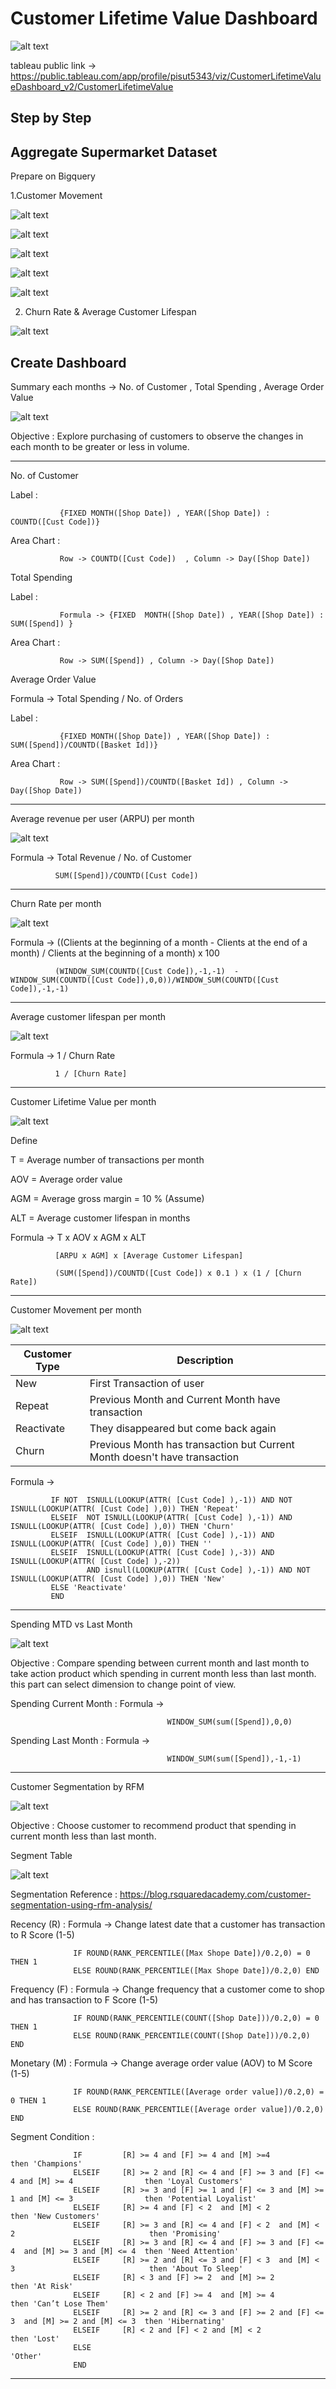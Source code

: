 # Customer Lifetime Value Dashboard

![alt text](https://github.com/PisutSukpool/BADS7105-CRM-analytics-and-intelligence/blob/main/Homework%2005/Dashboard.png?raw=true)

tableau public link -> https://public.tableau.com/app/profile/pisut5343/viz/CustomerLifetimeValueDashboard_v2/CustomerLifetimeValue

## Step by Step

## Aggregate Supermarket Dataset

Prepare on Bigquery

1.Customer Movement

![alt text](https://github.com/PisutSukpool/BADS7105-CRM-analytics-and-intelligence/blob/main/Homework%2005/z_prep_agg_dataset_1.png?raw=true)

![alt text](https://github.com/PisutSukpool/BADS7105-CRM-analytics-and-intelligence/blob/main/Homework%2005/z_prep_agg_dataset_2.png?raw=true)

![alt text](https://github.com/PisutSukpool/BADS7105-CRM-analytics-and-intelligence/blob/main/Homework%2005/z_prep_agg_dataset_4.png?raw=true)

![alt text](https://github.com/PisutSukpool/BADS7105-CRM-analytics-and-intelligence/blob/main/Homework%2005/z_prep_agg_dataset_5.png?raw=true)

![alt text](https://github.com/PisutSukpool/BADS7105-CRM-analytics-and-intelligence/blob/main/Homework%2005/z_prep_agg_dataset_6.png?raw=true)

2. Churn Rate & Average Customer Lifespan

![alt text](https://github.com/PisutSukpool/BADS7105-CRM-analytics-and-intelligence/blob/main/Homework%2005/z_prep_agg_dataset_7.png?raw=true)


## Create Dashboard
Summary each months -> No. of Customer , Total Spending , Average Order Value

![alt text](https://github.com/PisutSukpool/BADS7105-CRM-analytics-and-intelligence/blob/main/Homework%2005/ByMonth.png?raw=true)

Objective : Explore purchasing of customers to observe the changes in each month to be greater or less in volume.

--------------------
No. of Customer 

   Label : 
   
               {FIXED MONTH([Shop Date]) , YEAR([Shop Date]) : COUNTD([Cust Code])}
   
   Area Chart : 
   
               Row -> COUNTD([Cust Code])  , Column -> Day([Shop Date])

Total Spending

   Label : 
   
               Formula -> {FIXED  MONTH([Shop Date]) , YEAR([Shop Date]) : SUM([Spend]) }
   
   Area Chart : 
   
               Row -> SUM([Spend]) , Column -> Day([Shop Date])

Average Order Value

   Formula -> Total Spending / No. of Orders

   Label : 
         
               {FIXED MONTH([Shop Date]) , YEAR([Shop Date]) : SUM([Spend])/COUNTD([Basket Id])}
   
   Area Chart : 
   
               Row -> SUM([Spend])/COUNTD([Basket Id]) , Column -> Day([Shop Date])

--------------------
Average revenue per user (ARPU) per month

![alt text](https://github.com/PisutSukpool/BADS7105-CRM-analytics-and-intelligence/blob/main/Homework%2005/ARPU.png?raw=true)
   
   Formula -> Total Revenue / No. of Customer
   
              SUM([Spend])/COUNTD([Cust Code])
   
--------------------
Churn Rate per month

![alt text](https://github.com/PisutSukpool/BADS7105-CRM-analytics-and-intelligence/blob/main/Homework%2005/ChurnRate.png?raw=true)

   Formula ->  ((Clients at the beginning of a month - Clients at the end of a month) / Clients at the beginning of a month) x 100
   
              (WINDOW_SUM(COUNTD([Cust Code]),-1,-1)  -  WINDOW_SUM(COUNTD([Cust Code]),0,0))/WINDOW_SUM(COUNTD([Cust Code]),-1,-1)
   
--------------------
Average customer lifespan per month

![alt text](https://github.com/PisutSukpool/BADS7105-CRM-analytics-and-intelligence/blob/main/Homework%2005/ALT.png?raw=true)

   Formula -> 1 / Churn Rate
   
              1 / [Churn Rate]
              
--------------------
Customer Lifetime Value per month

![alt text](https://github.com/PisutSukpool/BADS7105-CRM-analytics-and-intelligence/blob/main/Homework%2005/CLV.png?raw=true)

   Define
   
   T = Average number of transactions per month
   
   AOV = Average order value
   
   AGM = Average gross margin = 10 % (Assume)
   
   ALT = Average customer lifespan in months
   
   Formula -> T x AOV x AGM x ALT
   
              [ARPU x AGM] x [Average Customer Lifespan]
              
              (SUM([Spend])/COUNTD([Cust Code]) x 0.1 ) x (1 / [Churn Rate])
              
--------------------
Customer Movement per month

![alt text](https://github.com/PisutSukpool/BADS7105-CRM-analytics-and-intelligence/blob/main/Homework%2005/CustMove.png?raw=true)

| Customer Type | Description |
| ------------- | ------------- |
| New           | First Transaction of user|
| Repeat        | Previous Month and Current Month have transaction  |
| Reactivate    | They disappeared but come back again |
| Churn         | Previous Month has transaction but Current Month doesn't have transaction |

   Formula ->
    
             IF NOT  ISNULL(LOOKUP(ATTR( [Cust Code] ),-1)) AND NOT ISNULL(LOOKUP(ATTR( [Cust Code] ),0)) THEN 'Repeat'
             ELSEIF  NOT ISNULL(LOOKUP(ATTR( [Cust Code] ),-1)) AND ISNULL(LOOKUP(ATTR( [Cust Code] ),0)) THEN 'Churn'
             ELSEIF  ISNULL(LOOKUP(ATTR( [Cust Code] ),-1)) AND ISNULL(LOOKUP(ATTR( [Cust Code] ),0)) THEN ''
             ELSEIF  ISNULL(LOOKUP(ATTR( [Cust Code] ),-3)) AND ISNULL(LOOKUP(ATTR( [Cust Code] ),-2)) 
                     AND isnull(LOOKUP(ATTR( [Cust Code] ),-1)) AND NOT ISNULL(LOOKUP(ATTR( [Cust Code] ),0)) THEN 'New' 
             ELSE 'Reactivate'
             END

--------------------
Spending MTD vs Last Month

![alt text](https://github.com/PisutSukpool/BADS7105-CRM-analytics-and-intelligence/blob/main/Homework%2005/MTDvsLM.png?raw=true)

Objective : Compare spending between current month and last month to take action product which spending in current month less than last month. this part can select dimension to change point of view.

   Spending Current Month : Formula ->
      
                                       WINDOW_SUM(sum([Spend]),0,0)
                                       

   Spending Last Month : Formula ->
      
                                       WINDOW_SUM(sum([Spend]),-1,-1)        
                                       
--------------------
Customer Segmentation by RFM

![alt text](https://github.com/PisutSukpool/BADS7105-CRM-analytics-and-intelligence/blob/main/Homework%2005/Segment.png?raw=true)

Objective : Choose customer to recommend product that spending in current month less than last month.

Segment Table

![alt text](https://github.com/PisutSukpool/BADS7105-CRM-analytics-and-intelligence/blob/main/Homework%2005/RFM_ref.png?raw=true)

Segmentation Reference : https://blog.rsquaredacademy.com/customer-segmentation-using-rfm-analysis/

   Recency (R) : Formula -> Change latest date that a customer has transaction to R Score (1-5)
   
                  IF ROUND(RANK_PERCENTILE([Max Shope Date])/0.2,0) = 0 THEN 1
                  ELSE ROUND(RANK_PERCENTILE([Max Shope Date])/0.2,0) END
                  
   Frequency (F) : Formula -> Change frequency that a customer come to shop and has transaction to F Score (1-5)
   
                  IF ROUND(RANK_PERCENTILE(COUNT([Shop Date]))/0.2,0) = 0 THEN 1
                  ELSE ROUND(RANK_PERCENTILE(COUNT([Shop Date]))/0.2,0) END
                  
   Monetary (M) : Formula -> Change average order value (AOV) to M Score (1-5)
   
                  IF ROUND(RANK_PERCENTILE([Average order value])/0.2,0) = 0 THEN 1
                  ELSE ROUND(RANK_PERCENTILE([Average order value])/0.2,0) END   
   
   Segment Condition :
   
                  IF         [R] >= 4 and [F] >= 4 and [M] >=4                                           then 'Champions'
                  ELSEIF     [R] >= 2 and [R] <= 4 and [F] >= 3 and [F] <= 4 and [M] >= 4                then 'Loyal Customers'
                  ELSEIF     [R] >= 3 and [F] >= 1 and [F] <= 3 and [M] >= 1 and [M] <= 3                then 'Potential Loyalist' 
                  ELSEIF     [R] >= 4 and [F] < 2  and [M] < 2                                           then 'New Customers'
                  ELSEIF     [R] >= 3 and [R] <= 4 and [F] < 2  and [M] < 2                              then 'Promising'
                  ELSEIF     [R] >= 3 and [R] <= 4 and [F] >= 3 and [F] <= 4  and [M] >= 3 and [M] <= 4  then 'Need Attention'
                  ELSEIF     [R] >= 2 and [R] <= 3 and [F] < 3  and [M] < 3                              then 'About To Sleep'
                  ELSEIF     [R] < 3 and [F] >= 2  and [M] >= 2                                          then 'At Risk'
                  ELSEIF     [R] < 2 and [F] >= 4  and [M] >= 4                                          then 'Can’t Lose Them'
                  ELSEIF     [R] >= 2 and [R] <= 3 and [F] >= 2 and [F] <= 3  and [M] >= 2 and [M] <= 3  then 'Hibernating'
                  ELSEIF     [R] < 2 and [F] < 2 and [M] < 2                                             then 'Lost'
                  ELSE                                                                                        'Other'
                  END
                  
--------------------
